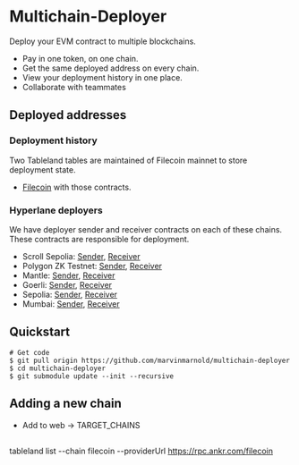 # Multichain-Deployer

Deploy your EVM contract to multiple blockchains.

- Pay in one token, on one chain.
- Get the same deployed address on every chain.
- View your deployment history in one place.
- Collaborate with teammates

## Deployed addresses

### Deployment history

Two Tableland tables are maintained of Filecoin mainnet to store deployment state.

- [Filecoin](https://filfox.info/en/address/0x8Aab328aF3615e2D39aB67BB10667a6924c36F46?t=0) with those contracts.

### Hyperlane deployers

We have deployer sender and receiver contracts on each of these chains. These contracts are responsible for deployment.

- Scroll Sepolia: [Sender](https://sepolia.scrollscan.dev/address/0xD96eD5D45bA2A5f846605f6cC250DEAc244B99D4), [Receiver](https://sepolia.scrollscan.dev/address/0x4374db7ef1a32cef53ab81cb31eac65f89b5f2e1)
- Polygon ZK Testnet: [Sender](https://testnet-zkevm.polygonscan.com/address/0x4374db7ef1a32cef53ab81cb31eac65f89b5f2e1), [Receiver](https://testnet-zkevm.polygonscan.com/address/0xd96ed5d45ba2a5f846605f6cc250deac244b99d4)
- Mantle: [Sender](https://explorer.testnet.mantle.xyz/address/0xD96eD5D45bA2A5f846605f6cC250DEAc244B99D4), [Receiver](https://explorer.testnet.mantle.xyz/address/0x4374db7eF1A32Cef53AB81CB31eAC65f89B5F2e1)
- Goerli: [Sender](https://goerli.etherscan.io/address/0xe8eF7441F86C515387CC5415289C8F547803058d), [Receiver](https://goerli.etherscan.io/address/0x2040bd5940831b2f88740a0967758876b829e538)
- Sepolia: [Sender](https://sepolia.etherscan.io/address/0xe8eF7441F86C515387CC5415289C8F547803058d), [Receiver](https://sepolia.etherscan.io/address/0x2040bd5940831b2f88740a0967758876b829e538)
- Mumbai: [Sender](https://mumbai.polygonscan.com/address/0xe8eF7441F86C515387CC5415289C8F547803058d), [Receiver](https://mumbai.polygonscan.com/address/0x2040bd5940831b2f88740a0967758876b829e538)

## Quickstart

```
# Get code
$ git pull origin https://github.com/marvinmarnold/multichain-deployer
$ cd multichain-deployer
$ git submodule update --init --recursive
```

## Adding a new chain

- Add to web -> TARGET_CHAINS

##

tableland list --chain filecoin --providerUrl https://rpc.ankr.com/filecoin
